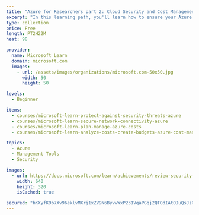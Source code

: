 ```yaml
---
title: "Azure for Researchers part 2: Cloud Security and Cost Management"
excerpt: "In this learning path, you'll learn how to ensure your Azure consumption is planned and predictable by using cost prediction and budgets, and how to ensure your application secrets and virtual machines are safe from unauthorized access."
type: collection
price: Free
length: PT2H22M
heat: 98

provider:
  name: Microsoft Learn
  domain: microsoft.com
  images:
    - url: /assets/images/organizations/microsoft.com-50x50.jpg
      width: 50
      height: 50

levels:
  - Beginner

items:
  - courses/microsoft-learn-protect-against-security-threats-azure
  - courses/microsoft-learn-secure-network-connectivity-azure
  - courses/microsoft-learn-plan-manage-azure-costs
  - courses/microsoft-learn-analyze-costs-create-budgets-azure-cost-management

topics:
  - Azure
  - Management Tools
  - Security

images:
  - url: https://docs.microsoft.com/learn/achievements/review-security-tools-features-social.png
    width: 640
    height: 320
    isCached: true

secured: "hKXyfK9b7Xv96eklvMXrj1xZV9N6ByvvWxP231VqaPGqj2QTOdIAtOJuQsJzGF9TLvsJZF4z8uDn4lp92tOsYam2OeWug6sEAb/Gcu3QL0g/4ygb5ewpq0UkhLnJA+fC9xhe5jfVt4fzlrAX5ZPG4NTKJXLdWmjOXNlMIwQYDqxUVT74zt3a74Pz2O8pvRMJDu10oSR39YziDM2A4pQuNnzCuXm+RBMsgHeeLxqd+AGaBL2Jsx/fqb63ZT3nQsk+hlbcIVkisX8g94rEY08sLVoPSRUFKDkJ4QL9Gfnn85KGPHSaQnXTHrYGVS/kwyq8/v34Pp1cKYr/PJdFDbUv7c1zpxNIa1fxhA+MdDOYT3I=;/9I5SQTrqoMwY+pJwZR+SA=="
---
```


